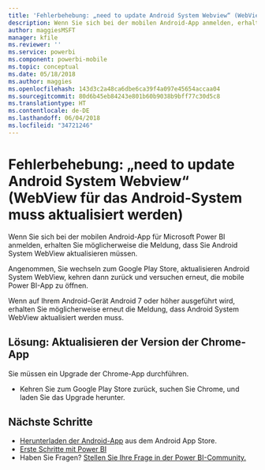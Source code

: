 ```yaml
---
title: 'Fehlerbehebung: „need to update Android System Webview“ (WebView für das Android-System muss aktualisiert werden) – Power BI'
description: Wenn Sie sich bei der mobilen Android-App anmelden, erhalten Sie möglicherweise die Meldung, dass Sie Android System WebView aktualisieren müssen.
author: maggiesMSFT
manager: kfile
ms.reviewer: ''
ms.service: powerbi
ms.component: powerbi-mobile
ms.topic: conceptual
ms.date: 05/18/2018
ms.author: maggies
ms.openlocfilehash: 143d3c2a48ca6dbe6ca39f4a097e45654accaa04
ms.sourcegitcommit: 80d6b45eb84243e801b60b9038b9bff77c30d5c8
ms.translationtype: HT
ms.contentlocale: de-DE
ms.lasthandoff: 06/04/2018
ms.locfileid: "34721246"
---
```

# <a name="fixing-need-to-update-android-system-webview"></a>Fehlerbehebung: „need to update Android System Webview“ (WebView für das Android-System muss aktualisiert werden)
Wenn Sie sich bei der mobilen Android-App für Microsoft Power BI anmelden, erhalten Sie möglicherweise die Meldung, dass Sie Android System WebView aktualisieren müssen. 

Angenommen, Sie wechseln zum Google Play Store, aktualisieren Android System WebView, kehren dann zurück und versuchen erneut, die mobile Power BI-App zu öffnen. 

Wenn auf Ihrem Android-Gerät Android 7 oder höher ausgeführt wird, erhalten Sie möglicherweise erneut die Meldung, dass Android System WebView aktualisiert werden muss. 

## <a name="solution-upgrade-your-version-of-the-chrome-app"></a>Lösung: Aktualisieren der Version der Chrome-App
Sie müssen ein Upgrade der Chrome-App durchführen. 

* Kehren Sie zum Google Play Store zurück, suchen Sie Chrome, und laden Sie das Upgrade herunter.

## <a name="next-steps"></a>Nächste Schritte
* [Herunterladen der Android-App](http://go.microsoft.com/fwlink/?LinkID=544867) aus dem Android App Store.
* [Erste Schritte mit Power BI](service-get-started.md)
* Haben Sie Fragen? [Stellen Sie Ihre Frage in der Power BI-Community.](http://community.powerbi.com/)

